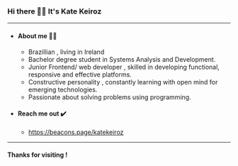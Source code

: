

### Hi there 👋🏼 It's Kate Keiroz
*******************
- #### About me 👩🏻
   - Brazillian , living in Ireland
   - Bachelor degree student in Systems Analysis and Development.
   - Junior Frontend/ web developer , skilled in developing functional, responsive and effective platforms.
   - Constructive personality , constantly learning with open mind for emerging technologies.
   - Passionate about solving problems using programming.


- #### Reach me out ✔️
   - https://beacons.page/katekeiroz
************************

#### Thanks for visiting !





<!---
katekeiroz-dev/katekeiroz-dev is a ✨ special ✨ repository because its `README.md` (this file) appears on your GitHub profile.
You can click the Preview link to take a look at your changes.
--->

